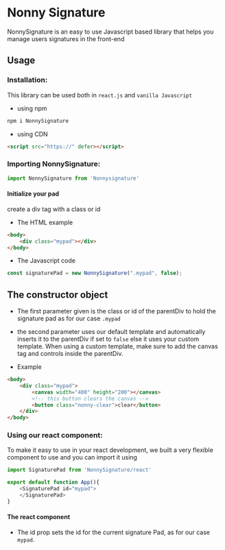 # Nonny Signature

NonnySignature is an easy to use Javascript based library that helps you manage users signatures in the front-end

## Usage
### Installation:

This library can be used both in `react.js` and `vanilla Javascript`

- using npm
```js
npm i NonnySignature
```
- using CDN 
```html
<script src="https://" defer></script>
```
### Importing NonnySignature:

```js
import NonnySignature from 'Nonnysignature'
```
#### Initialize your pad
create a div tag with a class or id
- The HTML example
```html
<body>
    <div class="mypad"></div>
</body>
```

- The Javascript code

```js
const signaturePad = new NonnySignature(".mypad", false);
```

## The constructor object
- The first parameter given is the class or id of the parentDiv to hold the signature pad as for our case `.mypad` 
- the second parameter uses our default template and automatically inserts it to the parentDiv if set to `false` else it uses your custom template. When using a custom template, make sure to add the canvas tag and controls inside the parentDiv.

- Example

```html
<body>
    <div class="mypad">
        <canvas width="400" height="200"></canvas>
        <!-- this button clears the canvas -->
        <button class="nonny-clear">clear</button>
    </div>
</body>
```
### Using our react component:

To make it easy to use in your react development, we built a very flexible component to use and you can import it using 

```js
import SignaturePad from 'NonnySignature/react'

export default function App(){
    <SignaturePad id="mypad">
    </SignaturePad>
}
```

#### The react component 
- The id prop sets the id for the current signature Pad, as for our case `mypad`.